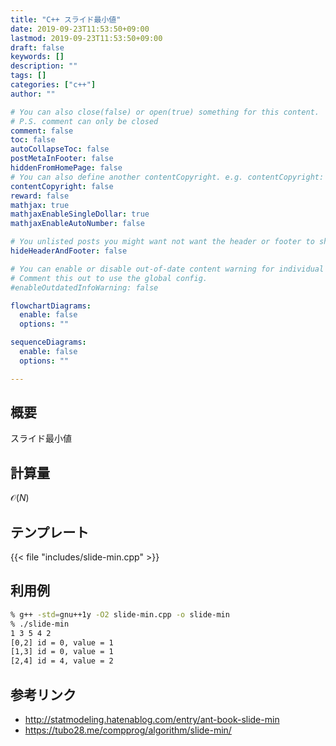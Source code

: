 ```yaml
---
title: "C++ スライド最小値"
date: 2019-09-23T11:53:50+09:00
lastmod: 2019-09-23T11:53:50+09:00
draft: false
keywords: []
description: ""
tags: []
categories: ["c++"]
author: ""

# You can also close(false) or open(true) something for this content.
# P.S. comment can only be closed
comment: false
toc: false
autoCollapseToc: false
postMetaInFooter: false
hiddenFromHomePage: false
# You can also define another contentCopyright. e.g. contentCopyright: "This is another copyright."
contentCopyright: false
reward: false
mathjax: true
mathjaxEnableSingleDollar: true
mathjaxEnableAutoNumber: false

# You unlisted posts you might want not want the header or footer to show
hideHeaderAndFooter: false

# You can enable or disable out-of-date content warning for individual post.
# Comment this out to use the global config.
#enableOutdatedInfoWarning: false

flowchartDiagrams:
  enable: false
  options: ""

sequenceDiagrams: 
  enable: false
  options: ""

---
```


## 概要
スライド最小値

<!--more-->

## 計算量
$\mathcal{O}(N)$

## テンプレート
{{< file "includes/slide-min.cpp" >}}

## 利用例
```sh
% g++ -std=gnu++1y -O2 slide-min.cpp -o slide-min
% ./slide-min
1 3 5 4 2
[0,2] id = 0, value = 1
[1,3] id = 0, value = 1
[2,4] id = 4, value = 2
```

## 参考リンク
- http://statmodeling.hatenablog.com/entry/ant-book-slide-min
- https://tubo28.me/compprog/algorithm/slide-min/
